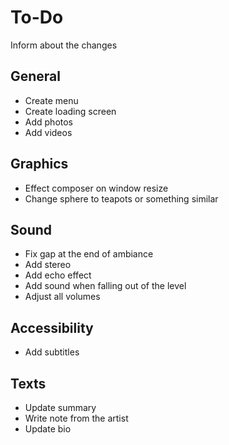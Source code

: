 # To-Do

Inform  about the changes

## General
- Create menu
- Create loading screen
- Add photos
- Add videos

## Graphics
- Effect composer on window resize 
- Change sphere to teapots or something similar

## Sound
- Fix gap at the end of ambiance
- Add stereo
- Add echo effect
- Add sound when falling out of the level
- Adjust all volumes

## Accessibility
- Add subtitles

## Texts
- Update summary
- Write note from the artist
- Update bio